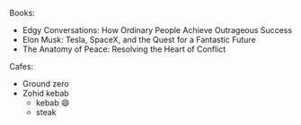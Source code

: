 Books:
* Edgy Conversations: How Ordinary People Achieve Outrageous Success
* Elon Musk: Tesla, SpaceX, and the Quest for a Fantastic Future
* The Anatomy of Peace: Resolving the Heart of Conflict

Cafes:
* Ground zero
* Zohid kebab
  * kebab :smile:
  * steak
